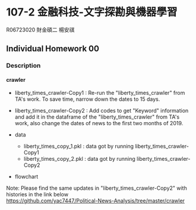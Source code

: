 # 107-2 金融科技-文字探勘與機器學習

R06723020 財金碩二 楊安祺

## Individual Homework 00

### Description

#### **crawler**  

* liberty_times_crawler-Copy1 : Re-run the "liberty_times_crawler" from TA's work. To save time, narrow down the dates to 15 days.
- liberty_times_crawler-Copy2 : Add codes to get "Keyword" information and add it in the dataframe of the "liberty_times_crawler" from TA's work, also change the dates of news to the first two months of 2019.   

* data

  * liberty_times_copy_1.pkl : data got by running liberty_times_crawler-Copy1  
  - liberty_times_copy_2.pkl : data got by running liberty_times_crawler-Copy2

- flowchart

Note: Please find the same updates in "liberty_times_crawler-Copy2" with histories in the link below   
https://github.com/yac7447/Political-News-Analysis/tree/master/crawler
